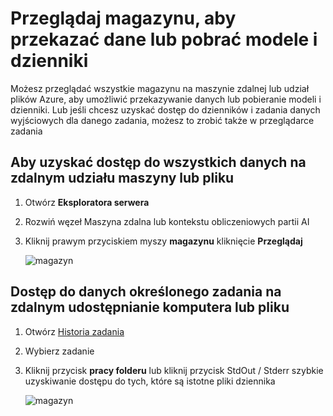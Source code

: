 # <a name="browse-storage-to-upload-data-or-download-models-and-logs"></a>Przeglądaj magazynu, aby przekazać dane lub pobrać modele i dzienniki

Możesz przeglądać wszystkie magazynu na maszynie zdalnej lub udział plików Azure, aby umożliwić przekazywanie danych lub pobieranie modeli i dzienniki. Lub jeśli chcesz uzyskać dostęp do dzienników i zadania danych wyjściowych dla danego zadania, możesz to zrobić także w przeglądarce zadania

## <a name="to-access-all-data-on-the-remote-machine-or-file-share"></a>Aby uzyskać dostęp do wszystkich danych na zdalnym udziału maszyny lub pliku
1. Otwórz **Eksploratora serwera**
2. Rozwiń węzeł Maszyna zdalna lub kontekstu obliczeniowych partii AI
3. Kliknij prawym przyciskiem myszy **magazynu** kliknięcie **Przeglądaj**

    ![magazyn](media\manage-storage\browse-storage.png)

## <a name="to-access-job-specific-data-on-the-remote-machine-or-file-share"></a>Dostęp do danych określonego zadania na zdalnym udostępnianie komputera lub pliku
1. Otwórz [Historia zadania](job-details.md)
2. Wybierz zadanie
3. Kliknij przycisk **pracy folderu** lub kliknij przycisk StdOut / Stderr szybkie uzyskiwanie dostępu do tych, które są istotne pliki dziennika 

    ![magazyn](media\manage-storage\job-workingfolder.png)
